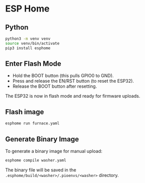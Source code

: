 # ESP Home

## Python

```bash
python3 -m venv venv
source venv/bin/activate
pip3 install esphome
```

## Enter Flash Mode

- Hold the BOOT button (this pulls GPIO0 to GND).
- Press and release the EN/RST button (to reset the ESP32).
- Release the BOOT button after resetting.

The ESP32 is now in flash mode and ready for firmware uploads.

## Flash image

```bash
esphome run furnace.yaml
```

## Generate Binary Image

To generate a binary image for manual upload:

```bash
esphome compile washer.yaml
```

The binary file will be saved in the `.esphome/build/<washer>/.pioenvs/<washer>` directory.


